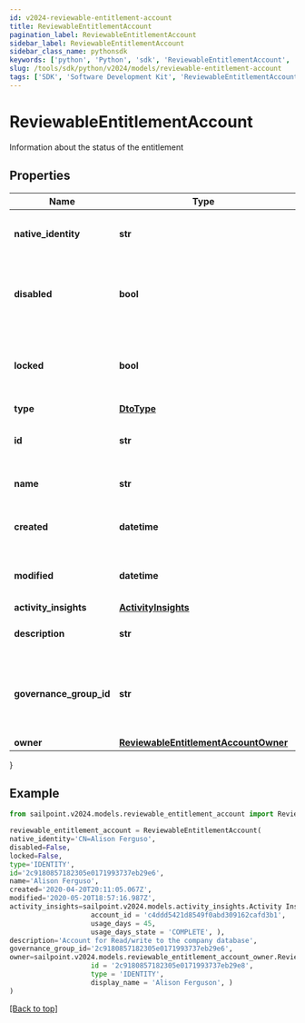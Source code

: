 ```yaml
---
id: v2024-reviewable-entitlement-account
title: ReviewableEntitlementAccount
pagination_label: ReviewableEntitlementAccount
sidebar_label: ReviewableEntitlementAccount
sidebar_class_name: pythonsdk
keywords: ['python', 'Python', 'sdk', 'ReviewableEntitlementAccount', 'V2024ReviewableEntitlementAccount'] 
slug: /tools/sdk/python/v2024/models/reviewable-entitlement-account
tags: ['SDK', 'Software Development Kit', 'ReviewableEntitlementAccount', 'V2024ReviewableEntitlementAccount']
---
```


# ReviewableEntitlementAccount

Information about the status of the entitlement

## Properties

Name | Type | Description | Notes
------------ | ------------- | ------------- | -------------
**native_identity** | **str** | The native identity for this account | [optional] 
**disabled** | **bool** | Indicates whether this account is currently disabled | [optional] [default to False]
**locked** | **bool** | Indicates whether this account is currently locked | [optional] [default to False]
**type** | [**DtoType**](dto-type) |  | [optional] 
**id** | **str** | The id associated with the account | [optional] 
**name** | **str** | The account name | [optional] 
**created** | **datetime** | When the account was created | [optional] 
**modified** | **datetime** | When the account was last modified | [optional] 
**activity_insights** | [**ActivityInsights**](activity-insights) |  | [optional] 
**description** | **str** | Information about the account | [optional] 
**governance_group_id** | **str** | The id associated with the machine Account Governance Group | [optional] 
**owner** | [**ReviewableEntitlementAccountOwner**](reviewable-entitlement-account-owner) |  | [optional] 
}

## Example

```python
from sailpoint.v2024.models.reviewable_entitlement_account import ReviewableEntitlementAccount

reviewable_entitlement_account = ReviewableEntitlementAccount(
native_identity='CN=Alison Ferguso',
disabled=False,
locked=False,
type='IDENTITY',
id='2c9180857182305e0171993737eb29e6',
name='Alison Ferguso',
created='2020-04-20T20:11:05.067Z',
modified='2020-05-20T18:57:16.987Z',
activity_insights=sailpoint.v2024.models.activity_insights.Activity Insights(
                    account_id = 'c4ddd5421d8549f0abd309162cafd3b1', 
                    usage_days = 45, 
                    usage_days_state = 'COMPLETE', ),
description='Account for Read/write to the company database',
governance_group_id='2c9180857182305e0171993737eb29e6',
owner=sailpoint.v2024.models.reviewable_entitlement_account_owner.ReviewableEntitlement_account_owner(
                    id = '2c9180857182305e0171993737eb29e8', 
                    type = 'IDENTITY', 
                    display_name = 'Alison Ferguson', )
)

```
[[Back to top]](#) 

